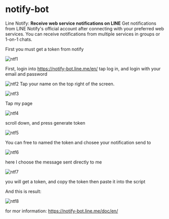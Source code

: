 # notify-bot

Line Notify:
**Receive web service notifications on LINE**
Get notifications from LINE Notify's official account after connecting with your preferred web services.
You can receive notifications from multiple services in groups or 1-on-1 chats.

First you must get a token from notify

![ntf1](https://user-images.githubusercontent.com/82330418/131310596-ffc78c9c-8693-4bca-86d6-8ef4dddc9b15.PNG)

First, login into https://notify-bot.line.me/en/ tap log in, and login with your email and password

![ntf2](https://user-images.githubusercontent.com/82330418/131310872-291fc743-0165-4d0c-803b-ba9fd7828b2e.PNG)
Tap your name on the top right of the screen. 

![ntf3](https://user-images.githubusercontent.com/82330418/131311055-0f910a9d-e8b2-4c68-89ea-9f31ac086742.PNG)

Tap my page

![ntf4](https://user-images.githubusercontent.com/82330418/131311156-ada0f21c-ac48-4109-8bb8-0d555842eeed.PNG)

scroll down, and press generate token

![ntf5](https://user-images.githubusercontent.com/82330418/131311263-3de2b47f-13a5-4e51-803e-c3e7e4b6f53d.PNG)

You can free to named the token and chosee your notification send to

![ntf6](https://user-images.githubusercontent.com/82330418/131311453-2fd9da7b-6560-4da0-92fa-fd1d51ec4991.PNG)

here I choose the message sent directly to me

![ntf7](https://user-images.githubusercontent.com/82330418/131311595-4e85ecbf-4100-49f5-8aa1-fde8e637a241.PNG)

you will get a token, and copy the token then paste it into the script 

And this is result:

![ntf8](https://user-images.githubusercontent.com/82330418/131312074-bff44492-ba09-4d2f-856f-7bd9ceee5a6e.PNG)

for mor information:
https://notify-bot.line.me/doc/en/
